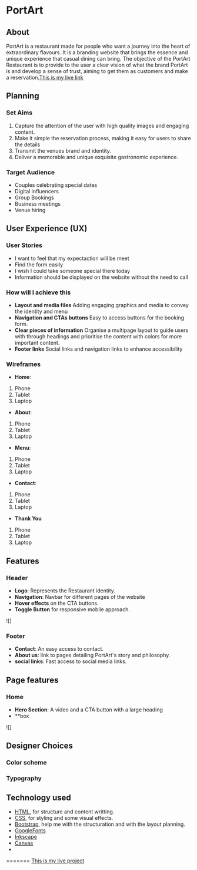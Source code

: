 # PortArt

## About
PortArt is a restaurant made for people who want  a journey into the heart of extraordinary flavours. It is a branding website that brings the essence and unique experience that casual dining can bring. The objective of the PortArt Restaurant is to provide to the user a clear vision of what the brand PortArt is and develop a sense of trust, aiming to get them as customers and make a reservation.[This is my live link](https://dinacoding.github.io/PortArt/)

## Planning
### Set Aims
1. Capture the attention of the user with high quality images and engaging content.
2. Make it simple the reservation process, making it easy for users to share the details
3. Transmit the venues brand and identity.
4. Deliver a memorable and unique exquisite gastronomic experience.

### Target Audience 
- Couples celebrating special dates
- Digital influencers
- Group Bookings
- Business meetings
- Venue hiring


## User Experience (UX)

### User Stories
- I want to feel that my expectaction will be meet
- Find the form easily
- I wish I could take someone special there today
- Information should be displayed on the website without the need to call

### How will I achieve this 
- **Layout and media files** Adding engaging graphics and media to convey the identity and menu
- **Navigation and CTAs buttons** Easy to access buttons for the booking form.
- **Clear pieces of information** Organise a multipage layout to guide users with through headings and prioritise the content with colors for more important content.
- **Footer links** Social links and navigation links to enhance accessibility

### Wireframes
- **Home**:
1. Phone
2. Tablet
3. Laptop

- **About**:
1. Phone
2. Tablet
3. Laptop

- **Menu**:
1. Phone
2. Tablet
3. Laptop

- **Contact**:
1. Phone
2. Tablet
3. Laptop

- **Thank You**
1. Phone
2. Tablet
3. Laptop

## Features
### Header
- **Logo**: Represents the Restaurant identity.
- **Navigation**: Navbar for different pages of the website
- **Hover effects** on the CTA buttons.
- **Toggle Button** for responsive mobile approach.

![]

### Footer
- **Contact**: An easy access to contact.
- **About us**: link to pages detailing PortArt's story and philosophy.
- **social links**: Fast access to social media links.

## Page features
### Home 
- **Hero Section**: A video  and a CTA button with a large heading
- **box

![]

## Designer Choices

### Color scheme
### Typography


## Technology used
- [HTML](https://developer.mozilla.org/en-US/docs/Web/HTML), for structure and content writting.
- [CSS](https://developer.mozilla.org/en-US/docs/Web/CSS), for styling and some visual effects.
- [Bootstrap](https://getbootstrap.com/), help me with the structuration and with the layout planning.
- [GoogleFonts]()
- [Inkscape]()
- [Canvas]()
- 
=======
[This is my live project][def]

[def]: https://dinacoding.github.io/PortArt/gi
